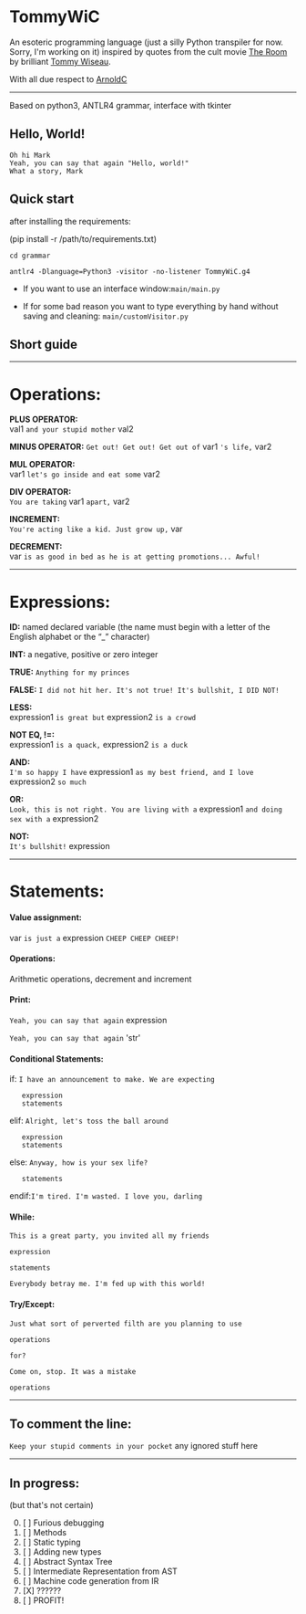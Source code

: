 # TommyWiC

An esoteric programming language (just a silly Python transpiler for now. Sorry, I'm working on it) inspired by
quotes from the cult movie [The Room](https://www.imdb.com/title/tt0368226/) by
brilliant [Tommy Wiseau](https://en.wikipedia.org/wiki/Tommy_Wiseau).

With all due respect to [ArnoldC](https://github.com/lhartikk/ArnoldC)

________________________________________________________________________________________________________________________

Based on python3, ANTLR4 grammar, interface with tkinter

## Hello, World!

    Oh hi Mark
    Yeah, you can say that again "Hello, world!"
    What a story, Mark

## Quick start

after installing the requirements:

(pip install -r /path/to/requirements.txt)

    cd grammar

    antlr4 -Dlanguage=Python3 -visitor -no-listener TommyWiC.g4

* If you want to use an interface window:`main/main.py`


* If for some bad reason you want to type everything by hand without saving and cleaning:
`main/customVisitor.py`

## Short guide

________________________________________________________________________________________________________________________

# Operations:

**PLUS OPERATOR:**  
val1 `and your stupid mother` val2

**MINUS OPERATOR:**
`Get out! Get out! Get out of` var1 `'s life,` var2

**MUL OPERATOR:**   
var1 `let's go inside and eat some` var2

**DIV OPERATOR:**   
`You are taking` var1 `apart,` var2

**INCREMENT:**      
`You're acting like a kid. Just grow up,` var

**DECREMENT:**     
var `is as good in bed as he is at getting promotions... Awful!`

________________________________________________________________________________________________________________________

# Expressions:

**ID:**
named declared variable (the name must begin with a letter of the English alphabet or the “_” character)

**INT:**
a negative, positive or zero integer

**TRUE:**
`Anything for my princes`

**FALSE:**
`I did not hit her. It's not true! It's bullshit, I DID NOT!`

**LESS:**  
expression1 `is great but` expression2 `is a crowd`

**NOT EQ, !=:**    
expression1 `is a quack,` expression2 `is a duck`

**AND:**   
`I'm so happy I have` expression1 `as my best friend, and I love` expression2 `so much`

**OR:**    
`Look, this is not right. You are living with a` expression1 `and doing sex with a` expression2

**NOT:**   
`It's bullshit!` expression
________________________________________________________________________________________________________________________

# Statements:

#### Value assignment:

var `is just a` expression `CHEEP CHEEP CHEEP! `

#### Operations:

Arithmetic operations, decrement and increment

#### Print:

`Yeah, you can say that again` expression

`Yeah, you can say that again` 'str'

#### Conditional Statements:

if:   `I have an announcement to make. We are expecting`

       expression 
       statements 

elif: `Alright, let's toss the ball around`

       expression 
       statements 

else: `Anyway, how is your sex life?`

       statements 

endif:`I'm tired. I'm wasted. I love you, darling`

#### While:

`This is a great party, you invited all my friends`

    expression

    statements

`Everybody betray me. I'm fed up with this world!`

#### Try/Except:

`Just what sort of perverted filth are you planning to use`

    operations

`for?`

`Come on, stop. It was a mistake`

    operations
________________________________________________________________________________________________________________________

## To comment the line:

`Keep your stupid comments in your pocket` any ignored stuff here
________________________________________________________________________________________________________________________

## In progress:
(but that's not certain)

0. [ ] Furious debugging
1. [ ] Methods
2. [ ] Static typing
3. [ ] Adding new types
4. [ ] Abstract Syntax Tree
5. [ ] Intermediate Representation from AST
6. [ ] Machine code generation from IR
6. [X] ??????
7. [ ] PROFIT!
